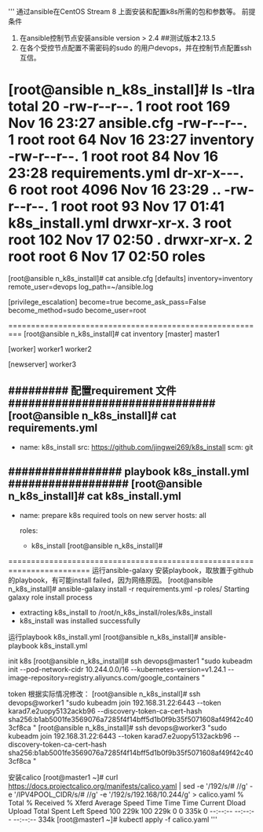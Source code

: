 '''
通过ansible在CentOS Stream 8 上面安装和配置k8s所需的包和参数等。
前提条件
1. 在ansible控制节点安装ansible version > 2.4 ##测试版本2.13.5
2. 在各个受控节点配置不需密码的sudo 的用户devops，并在控制节点配置ssh互信。

[root@ansible n_k8s_install]# ls -tlra
total 20
-rw-r--r--. 1 root root  169 Nov 16 23:27 ansible.cfg
-rw-r--r--. 1 root root   64 Nov 16 23:27 inventory
-rw-r--r--. 1 root root   84 Nov 16 23:28 requirements.yml
dr-xr-x---. 6 root root 4096 Nov 16 23:29 ..
-rw-r--r--. 1 root root   93 Nov 17 01:41 k8s_install.yml
drwxr-xr-x. 3 root root  102 Nov 17 02:50 .
drwxr-xr-x. 2 root root    6 Nov 17 02:50 roles
====================================================
[root@ansible n_k8s_install]# cat ansible.cfg
[defaults]
inventory=inventory
remote_user=devops
log_path=~/ansible.log



[privilege_escalation]
become=true
become_ask_pass=False
become_method=sudo
become_user=root

=========================================================
[root@ansible n_k8s_install]# cat inventory
[master]
master1

[worker]
worker1
worker2

[newserver]
worker3

######### 配置requirement 文件###############################
[root@ansible n_k8s_install]# cat requirements.yml
---
- name: k8s_install
  src: https://github.com/jingwei269/k8s_install
  scm: git

################# playbook k8s_install.yml ##################
[root@ansible n_k8s_install]# cat k8s_install.yml
---
- name: prepare k8s required tools on new server
  hosts: all

  roles:
   - k8s_install
[root@ansible n_k8s_install]#

========================================================================
运行ansible-galaxy 安装playbook，取放置于github的playbook，有可能install failed，因为网络原因。
[root@ansible n_k8s_install]# ansible-galaxy install -r requirements.yml -p roles/
Starting galaxy role install process
- extracting k8s_install to /root/n_k8s_install/roles/k8s_install
- k8s_install was installed successfully

运行playbook k8s_install.yml
[root@ansible n_k8s_install]# ansible-playbook k8s_install.yml


init k8s
[root@ansible n_k8s_install]# ssh devops@master1 "sudo kubeadm init  --pod-network-cidr 10.244.0.0/16 --kubernetes-version=v1.24.1 --image-repository=registry.aliyuncs.com/google_containers "

token 根据实际情况修改：
[root@ansible n_k8s_install]# ssh devops@worker1 "sudo kubeadm join 192.168.31.22:6443 --token karad7.e2uopy5132ackb96 --discovery-token-ca-cert-hash sha256:b1ab5001fe3569076a7285f4f14bff5d1b0f9b35f5071608af49f42c403cf8ca "
[root@ansible n_k8s_install]# ssh devops@worker3 "sudo kubeadm join 192.168.31.22:6443 --token karad7.e2uopy5132ackb96 --discovery-token-ca-cert-hash sha256:b1ab5001fe3569076a7285f4f14bff5d1b0f9b35f5071608af49f42c403cf8ca "

安装calico
[root@master1 ~]# curl https://docs.projectcalico.org/manifests/calico.yaml | sed  -e '/192/s/# //g' -e '/IPV4POOL_CIDR/s/# //g' -e '/192/s/192\.168/10\.244/g' > calico.yaml
  % Total    % Received % Xferd  Average Speed   Time    Time     Time  Current
                                 Dload  Upload   Total   Spent    Left  Speed
100  229k  100  229k    0     0   335k      0 --:--:-- --:--:-- --:--:--  334k
[root@master1 ~]# kubectl apply -f calico.yaml
'''
